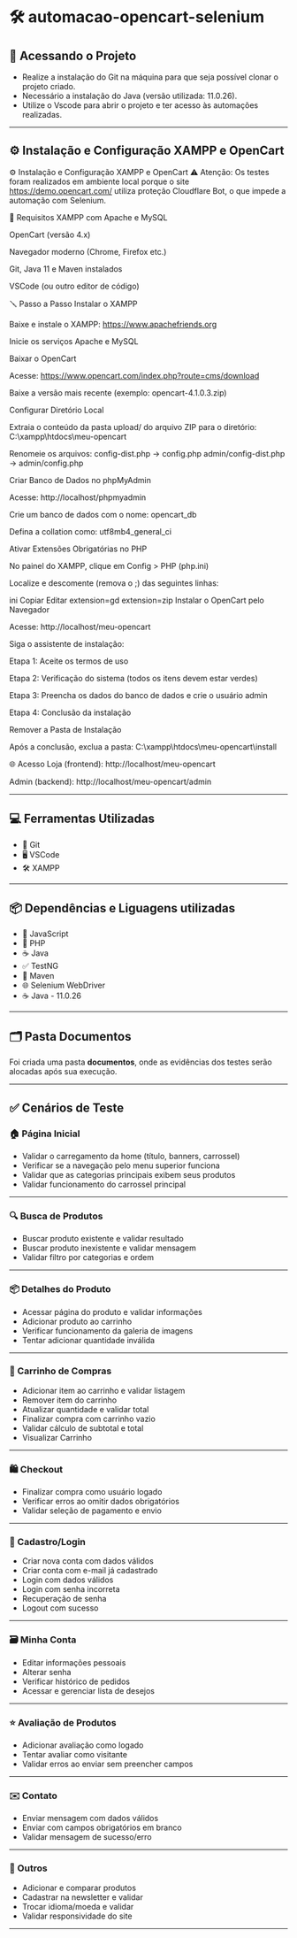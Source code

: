 # 🛠️ automacao-opencart-selenium

## 📂 Acessando o Projeto

- Realize a instalação do Git na máquina para que seja possível clonar o projeto criado.  
- Necessário a instalação do Java (versão utilizada: 11.0.26).  
- Utilize o Vscode para abrir o projeto e ter acesso às automações realizadas.



---

## ⚙️ Instalação e Configuração XAMPP e OpenCart

⚙️ Instalação e Configuração XAMPP e OpenCart
⚠️ Atenção: Os testes foram realizados em ambiente local porque o site https://demo.opencart.com/ utiliza proteção Cloudflare Bot, o que impede a automação com Selenium.

🔧 Requisitos
XAMPP com Apache e MySQL

OpenCart (versão 4.x)

Navegador moderno (Chrome, Firefox etc.)

Git, Java 11 e Maven instalados

VSCode (ou outro editor de código)

🪛 Passo a Passo
Instalar o XAMPP

Baixe e instale o XAMPP: https://www.apachefriends.org

Inicie os serviços Apache e MySQL

Baixar o OpenCart

Acesse: https://www.opencart.com/index.php?route=cms/download

Baixe a versão mais recente (exemplo: opencart-4.1.0.3.zip)

Configurar Diretório Local

Extraia o conteúdo da pasta upload/ do arquivo ZIP para o diretório:
C:\xampp\htdocs\meu-opencart

Renomeie os arquivos:
config-dist.php → config.php
admin/config-dist.php → admin/config.php

Criar Banco de Dados no phpMyAdmin

Acesse: http://localhost/phpmyadmin

Crie um banco de dados com o nome: opencart_db

Defina a collation como: utf8mb4_general_ci

Ativar Extensões Obrigatórias no PHP

No painel do XAMPP, clique em Config > PHP (php.ini)

Localize e descomente (remova o ;) das seguintes linhas:

ini
Copiar
Editar
extension=gd
extension=zip
Instalar o OpenCart pelo Navegador

Acesse: http://localhost/meu-opencart

Siga o assistente de instalação:

Etapa 1: Aceite os termos de uso

Etapa 2: Verificação do sistema (todos os itens devem estar verdes)

Etapa 3: Preencha os dados do banco de dados e crie o usuário admin

Etapa 4: Conclusão da instalação

Remover a Pasta de Instalação

Após a conclusão, exclua a pasta:
C:\xampp\htdocs\meu-opencart\install

🌐 Acesso
Loja (frontend): http://localhost/meu-opencart

Admin (backend): http://localhost/meu-opencart/admin
 

---


## 💻 Ferramentas Utilizadas
 
- 🐙 Git  
- 🖥️ VSCode  
- 🛠️ XAMPP  

---

## 📦 Dependências  e Liguagens utilizadas

- 📜 JavaScript
- 🐘 PHP
- ☕ Java 
- ✅ TestNG  
- 🚀 Maven  
- 🌐 Selenium WebDriver  
- ☕ Java - 11.0.26  

---

## 🗂️ Pasta Documentos

Foi criada uma pasta **documentos**, onde as evidências dos testes serão alocadas após sua execução.

---

## ✅ Cenários de Teste

### 🏠 Página Inicial
- Validar o carregamento da home (título, banners, carrossel)
- Verificar se a navegação pelo menu superior funciona
- Validar que as categorias principais exibem seus produtos
- Validar funcionamento do carrossel principal

---

### 🔍 Busca de Produtos
- Buscar produto existente e validar resultado
- Buscar produto inexistente e validar mensagem
- Validar filtro por categorias e ordem

---

### 📦 Detalhes do Produto
- Acessar página do produto e validar informações
- Adicionar produto ao carrinho
- Verificar funcionamento da galeria de imagens
- Tentar adicionar quantidade inválida

---

### 🛒 Carrinho de Compras
- Adicionar item ao carrinho e validar listagem
- Remover item do carrinho
- Atualizar quantidade e validar total
- Finalizar compra com carrinho vazio
- Validar cálculo de subtotal e total
- Visualizar Carrinho

---

### 🛍️ Checkout
- Finalizar compra como usuário logado
- Verificar erros ao omitir dados obrigatórios
- Validar seleção de pagamento e envio

---

### 👤 Cadastro/Login
- Criar nova conta com dados válidos
- Criar conta com e-mail já cadastrado
- Login com dados válidos
- Login com senha incorreta
- Recuperação de senha
- Logout com sucesso

---

### 🗃️ Minha Conta
- Editar informações pessoais
- Alterar senha
- Verificar histórico de pedidos
- Acessar e gerenciar lista de desejos

---

### ⭐ Avaliação de Produtos
- Adicionar avaliação como logado
- Tentar avaliar como visitante
- Validar erros ao enviar sem preencher campos

---

### ✉️ Contato
- Enviar mensagem com dados válidos
- Enviar com campos obrigatórios em branco
- Validar mensagem de sucesso/erro

---

### 🔧 Outros
- Adicionar e comparar produtos
- Cadastrar na newsletter e validar
- Trocar idioma/moeda e validar
- Validar responsividade do site

---



